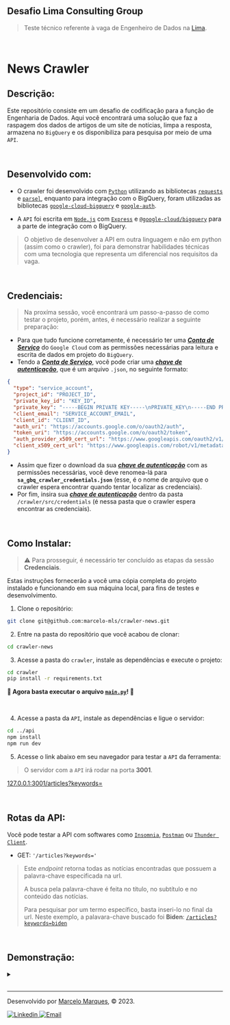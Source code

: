 ## Desafio Lima Consulting Group
> Teste técnico referente à vaga de Engenheiro de Dados na [Lima](https://www.limaconsulting.com/).

<br />

# News Crawler

## Descrição:
Este repositório consiste em um desafio de codificação para a função de Engenharia de Dados. Aqui você encontrará uma solução que faz a raspagem dos dados de artigos de um site de notícias, limpa a resposta, armazena no `BigQuery` e os disponibiliza para pesquisa por meio de uma `API`.

<br />

## Desenvolvido com:

- O crawler foi desenvolvido com [`Python`](https://www.python.org/) utilizando as bibliotecas [`requests`](https://pypi.org/project/requests/) e [`parsel`](https://pypi.org/project/parsel/), enquanto para integração com o BigQuery, foram utilizadas as bibliotecas [`google-cloud-bigquery`](https://pypi.org/project/google-cloud-bigquery/) e [`google-auth`](https://pypi.org/project/google-auth/).

- A `API` foi escrita em [`Node.js`](https://nodejs.org/en) com [`Express`](https://expressjs.com/) e [`@google-cloud/bigquery`](https://www.npmjs.com/package/@google-cloud/bigquery) para a parte de integração com o BigQuery.
> O objetivo de desenvolver a API em outra linguagem e não em python (assim como o crawler), foi para demonstrar habilidades técnicas com uma tecnologia que representa um diferencial nos requisitos da vaga.

<br />

## Credenciais:
> Na proxíma sessão, você encontrará um passo-a-passo de como testar o projeto, porém, antes, é necessário realizar a seguinte preparação:

- Para que tudo funcione corretamente, é necessário ter uma [***Conta de Serviço***](https://cloud.google.com/iam/docs/service-account-overview?hl=pt-br) do `Google Cloud` com as permissões necessárias para leitura e escrita de dados em projeto do `BigQuery`.
- Tendo a [***Conta de Serviço***](https://cloud.google.com/iam/docs/service-account-overview?hl=pt-br), você pode criar uma [***chave de autenticação***](https://cloud.google.com/iam/docs/keys-create-delete?hl=pt-br), que é um arquivo `.json`, no seguinte formato:
```json
{
  "type": "service_account",
  "project_id": "PROJECT_ID",
  "private_key_id": "KEY_ID",
  "private_key": "-----BEGIN PRIVATE KEY-----\nPRIVATE_KEY\n-----END PRIVATE KEY-----\n",
  "client_email": "SERVICE_ACCOUNT_EMAIL",
  "client_id": "CLIENT_ID",
  "auth_uri": "https://accounts.google.com/o/oauth2/auth",
  "token_uri": "https://accounts.google.com/o/oauth2/token",
  "auth_provider_x509_cert_url": "https://www.googleapis.com/oauth2/v1/certs",
  "client_x509_cert_url": "https://www.googleapis.com/robot/v1/metadata/x509/SERVICE_ACCOUNT_EMAIL"
}
```
- Assim que fizer o download da sua [***chave de autenticação***](https://cloud.google.com/iam/docs/keys-create-delete?hl=pt-br) com as permissões necessárias, você deve renomea-lá para **`sa_gbq_crawler_credentials.json`** (esse, é o nome de arquivo que o crawler espera encontrar quando tentar localizar as credenciais).
- Por fim, insira sua [***chave de autenticação***](https://cloud.google.com/iam/docs/keys-create-delete?hl=pt-br) dentro da pasta ```/crawler/src/credentials``` (é nessa pasta que o crawler espera encontrar as credenciais).

<br />

## Como Instalar:
> ⚠️ Para prosseguir, é necessário ter concluído as etapas da sessão **Credenciais**.

Estas instruções fornecerão a você uma cópia completa do projeto instalado e funcionando em sua máquina local, para fins de testes e desenvolvimento.

1. Clone o repositório:
```sh
git clone git@github.com:marcelo-mls/crawler-news.git
```
2. Entre na pasta do repositório que você acabou de clonar:
```sh
cd crawler-news
```
3. Acesse a pasta do `crawler`, instale as dependências e execute o projeto:
```sh
cd crawler
pip install -r requirements.txt
```
**🚀 Agora basta executar o arquivo [`main.py`](./crawler/src/main.py)! 🚀**

<br />

4. Acesse a pasta da `API`, instale as dependências e ligue o servidor:
```sh
cd ../api
npm install
npm run dev
```
5. Acesse o link abaixo em seu navegador para testar a `API` da ferramenta:
> O servidor com a `API` irá rodar na porta **3001**.

[127.0.0.1:3001/articles?keywords=](http://127.0.0.1:3001/articles?keywords=)


<br />


## Rotas da API:

Você pode testar a API com softwares como [`Insomnia`](https://insomnia.rest/download), [`Postman`](https://www.postman.com/) ou [`Thunder Client`](https://www.thunderclient.com/).

  - GET: `'/articles?keywords='`
  > Este _endpoint_ retorna todas as notícias encontradas que possuem a palavra-chave especificada na url.
  > 
  > A busca pela palavra-chave é feita no título, no subtítulo e no conteúdo das notícias.
  >   
  > Para pesquisar por um termo específico, basta inseri-lo no final da url. Neste exemplo, a palavara-chave buscado foi **Biden**: [`/articles?keywords=biden`](http://127.0.0.1:3001/articles?keywords=biden)

<br />

## Demonstração:

<details>
  <summary>
  </summary>
  
  1. #### Projeto do BigQuery vazio
  ![bigquery_vazio](https://github.com/marcelo-mls/crawler-news/assets/102492818/f9df1d25-09e3-4753-8865-ed29de2f3d0f)
  
  2. #### Página da [BBC](https://www.bbc.com/news) no momento em que o crawler foi executado
  ![bbc_news](https://github.com/marcelo-mls/crawler-news/assets/102492818/808e3f57-74bd-4741-8866-730b5e62f662)

  3. #### Crawler rodando e projeto do BigQuery após a execução do Crawler, com a tabela populada.
  ![crawler](https://github.com/marcelo-mls/crawler-news/assets/102492818/53256025-d455-4333-b68b-02d05e20d04b)
  
  4. #### Resultado da API ao buscar pela [notícia que estava em destaque na página da BBC](https://www.bbc.com/news/world-us-canada-65651998)
  ![API](https://github.com/marcelo-mls/crawler-news/assets/102492818/473099c0-1e78-478e-8027-cb1bd4859629)

</details>

<br />

---

Desenvolvido por [Marcelo Marques](https://www.linkedin.com/in/marcelo-mls/), © 2023.

<div>
  <a href = "https://www.linkedin.com/in/marcelo-mls/">
    <img src="https://img.shields.io/badge/LinkedIn-0077B5?style=for-the-badge&logo=linkedin&logoColor=white" alt="Linkedin" />
  </a>
  <a href="mailto:marcelo-mls@hotmail.com" target="_blank">
    <img src="https://img.shields.io/badge/Hotmail-0077B5?style=for-the-badge&logo=gmail&logoColor=white" alt="Email" />
  </a>
</div>

